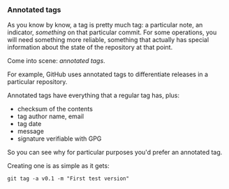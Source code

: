 ### Annotated tags

As you know by know, a tag is pretty much tag: a particular note, an indicator, _something_ on that particular commit. For some operations, you will need something more reliable, something that actually has special information about the state of the repository at that point.

Come into scene: _annotated tags_.

For example, GitHub uses annotated tags to differentiate releases in a particular repository.

Annotated tags have everything that a regular tag has, plus:

- checksum of the contents
- tag author name, email
- tag date
- message
- signature verifiable with GPG

So you can see why for particular purposes you'd prefer an annotated tag.

Creating one is as simple as it gets:

```console
git tag -a v0.1 -m "First test version"
```

  